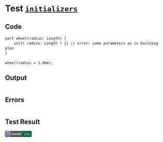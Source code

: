 # Test [`initializers`](/doc/structure/workbench.md#L112)

## Code

```µcad
part wheel(radius: Length) {
    init( radius: Length ) {} // error: same parameters as in building plan
}

wheel(radius = 1.0mm);

```

## Output

```,plain
```

## Errors

```,plain
```

## Test Result

![OK BUT IS TODO](/doc/structure/.test/initializers.png)
